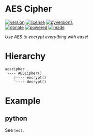# AES Cipher

<badges>[![version](https://img.shields.io/pypi/v/aescipher.svg)](https://pypi.org/project/aescipher/)
[![license](https://img.shields.io/pypi/l/aescipher.svg)](https://pypi.org/project/aescipher/)
[![pyversions](https://img.shields.io/pypi/pyversions/aescipher.svg)](https://pypi.org/project/aescipher/)  
[![donate](https://img.shields.io/badge/Donate-Paypal-0070ba.svg)](https://paypal.me/foxe6)
[![powered](https://img.shields.io/badge/Powered%20by-UTF8-red.svg)](https://paypal.me/foxe6)
[![made](https://img.shields.io/badge/Made%20with-PyCharm-red.svg)](https://paypal.me/foxe6)
</badges>

<i>Use AES to encrypt everything with ease!</i>

# Hierarchy

```
aescipher
'---- AESCipher()
    |---- encrypt()
    '---- decrypt()
```

# Example

## python
See `test`.
